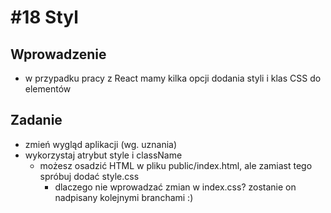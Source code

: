 # #18 Styl

## Wprowadzenie

- w przypadku pracy z React mamy kilka opcji dodania styli i klas CSS do elementów

## Zadanie

- zmień wygląd aplikacji (wg. uznania)
- wykorzystaj atrybut style i className
  - możesz osadzić HTML w pliku public/index.html, ale zamiast tego spróbuj dodać style.css
    - dlaczego nie wprowadzać zmian w index.css? zostanie on nadpisany kolejnymi branchami :)